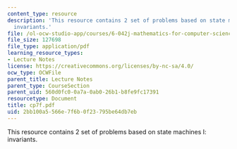 ```yaml
---
content_type: resource
description: 'This resource contains 2 set of problems based on state machines I:
  invariants.'
file: /ol-ocw-studio-app/courses/6-042j-mathematics-for-computer-science-fall-2005/2bb100a5566e7f6b0f23795be64db7eb_cp7f.pdf
file_size: 127698
file_type: application/pdf
learning_resource_types:
- Lecture Notes
license: https://creativecommons.org/licenses/by-nc-sa/4.0/
ocw_type: OCWFile
parent_title: Lecture Notes
parent_type: CourseSection
parent_uid: 560d0fc0-0a7a-0ab0-26b1-b8fe9fc17391
resourcetype: Document
title: cp7f.pdf
uid: 2bb100a5-566e-7f6b-0f23-795be64db7eb
---
```

This resource contains 2 set of problems based on state machines I: invariants.